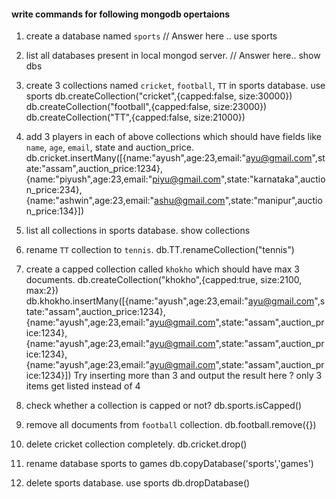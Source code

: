 #### write commands for following mongodb opertaions

1. create a database named `sports`
// Answer here ..
use sports

2. list all databases present in local mongod server.
// Answer here..
show dbs
3. create 3 collections named `cricket`, `football`, `TT` in sports database.
use sports
db.createCollection("cricket",{capped:false, size:30000})
db.createCollection("football",{capped:false, size:23000})
db.createCollection("TT",{capped:false, size:21000})
4. add 3 players in each of above collections which should have fields like `name`, `age`, `email`, state and auction_price.
db.cricket.insertMany([{name:"ayush",age:23,email:"ayu@gmail.com",state:"assam",auction_price:1234},{name:"piyush",age:23,email:"piyu@gmail.com",state:"karnataka",auction_price:234},
{name:"ashwin",age:23,email:"ashu@gmail.com",state:"manipur",auction_price:134}])

5. list all collections in sports database.
show collections
6. rename `TT` collection to `tennis`.
db.TT.renameCollection("tennis")
7. create a capped collection called `khokho` which should have max 3 documents.
db.createCollection("khokho",{capped:true, size:2100, max:2})
db.khokho.insertMany([{name:"ayush",age:23,email:"ayu@gmail.com",state:"assam",auction_price:1234},{name:"ayush",age:23,email:"ayu@gmail.com",state:"assam",auction_price:1234},{name:"ayush",age:23,email:"ayu@gmail.com",state:"assam",auction_price:1234},{name:"ayush",age:23,email:"ayu@gmail.com",state:"assam",auction_price:1234}])
  Try inserting more than 3 and output the result here ?
only 3 items get listed instead of 4

8. check whether a collection is capped or not?
db.sports.isCapped()

9. remove all documents from `football` collection.
db.football.remove({})

10. delete cricket collection completely.
db.cricket.drop()

11. rename database sports to games
db.copyDatabase('sports','games')

12. delete sports database. 
use sports
db.dropDatabase()

